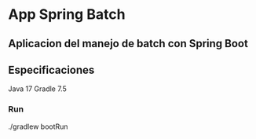 # App Spring Batch

## Aplicacion del manejo de batch con Spring Boot

## Especificaciones

Java 17
Gradle 7.5


### Run

./gradlew bootRun


